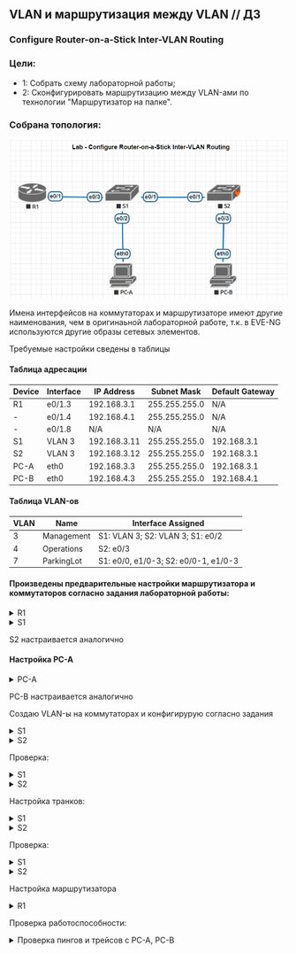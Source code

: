 ## VLAN и маршрутизация между VLAN // ДЗ 

### Configure Router-on-a-Stick Inter-VLAN Routing

### Цели:
- 1: Собрать схему лабораторной работы;
- 2: Сконфигурировать маршрутизацию между VLAN-ами по технологии "Маршрутизатор на палке".

### Собрана топология:
![img_1.jpg](Topology1.jpg)

Имена интерфейсов на коммутаторах и маршрутизаторе имеют другие наименования, чем в оригинаьной лабораторной работе, т.к. в EVE-NG используются другие образы сетевых элементов.

Требуемые настройки сведены в таблицы

#### Таблица адресации
Device|Interface|IP Address|Subnet Mask|Default Gateway
---|---|---|---|---
R1|e0/1.3|192.168.3.1|255.255.255.0|N/A
-|e0/1.4|192.168.4.1|255.255.255.0|N/A
-|e0/1.8|N/A|N/A|N/A
S1|VLAN 3|192.168.3.11|255.255.255.0|192.168.3.1
S2|VLAN 3|192.168.3.12|255.255.255.0|192.168.3.1
PC-A|eth0|192.168.3.3|255.255.255.0|192.168.3.1
PC-B|eth0|192.168.4.3|255.255.255.0|192.168.4.1

#### Таблица VLAN-ов
VLAN|Name|Interface Assigned
---|---|---
3|Management|S1: VLAN 3; S2: VLAN 3; S1: e0/2
4|Operations|S2: e0/3
7|ParkingLot|S1: e0/0, e1/0-3; S2: e0/0-1, e1/0-3

#### Произведены предварительные настройки маршрутизатора и коммутаторов согласно задания лабораторной работы:
<details>
<summary> R1 </summary>
 
 ``` 
Router>enable
Router#conf t
Enter configuration commands, one per line.  End with CNTL/Z.
Router(config)#hostname R1
R1(config)#no ip domain-lookup
R1(config)#
R1(config)#
R1(config)#no ip domain-lookup
R1(config)#
R1(config)#enable secret class
R1(config)#line console 0
R1(config-line)#password cisco
R1(config-line)#login
R1(config-line)#line vty 0 4
R1(config-line)#password cisco
R1(config-line)#login
R1(config-line)#service password-encryption
R1(config)#banner motb $ NE VLEZAY -- UB'YOT!!! $
 
 ```
</details>
<details>
<summary> S1 </summary>
 
 ``` 
switch#conf t
switch(config)#hostname S1
S1(config)#no ip domain-lookup
S1(config)#enable secret class
S1(config)#line console 0
S1(config-line)#password cisco
S1(config-line)#login
S1(config)#line vty 0 4
S1(config-line)#password cisco
S1(config-line)#login
S1(config)#service password-encryption
S1(config)#banner motd $ NE VLEZAY -- UB'YOT!!! $
 
 ```
</details>

S2 настраивается аналогично

#### Настройка PC-A
<details>
<summary> PC-A </summary>
 
 ```
VPCS> set pcname PC-A

PC-A> ip 192.168.3.3 255.255.255.0 192.168.3.1
Checking for duplicate address...
PC-A : 192.168.3.3 255.255.255.0 gateway 192.168.3.1

PC-A> sh ip

NAME        : PC-A[1]
IP/MASK     : 192.168.3.3/24
GATEWAY     : 192.168.3.1
DNS         :
MAC         : 00:50:79:66:68:04
LPORT       : 20000
RHOST:PORT  : 127.0.0.1:30000
MTU         : 1500

PC-A>
 
 ```
</details>

PC-B настраивается аналогично

Создаю VLAN-ы на коммутаторах и конфигирурую согласно задания

<details>
<summary> S1 </summary>
 
 ```
S1(config)#vlan 3
S1(config-vlan)#name Management
S1(config-vlan)#vlan 4
S1(config-vlan)#name Operations
S1(config-vlan)#vlan 7
S1(config-vlan)#name ParkingLot
S1(config-vlan)#vlan 8
S1(config-vlan)#name Native

S1(config)#int vlan 3
S1(config-if)#ip address 192.168.3.11 255.255.255.0
S1(config-if)#no shutdown
S1(config-if)#exit
S1(config)#ip default-gateway 192.168.3.1

S1(config)#int range e0/0 , e1/0 - 3
S1(config-if-range)#switchport mode access
S1(config-if-range)#switchport access vlan 7
S1(config-if-range)#shutdown

S1(config)#int e0/2
S1(config-if)#switchport mode access
S1(config-if)#switchport access vlan 3

 ```
</details>
<details>
<summary> S2 </summary>
 
 ```

S2(config)#vlan 3
S2(config-vlan)#name Management
S2(config-vlan)#vlan 4
S2(config-vlan)#name Operations
S2(config-vlan)#vlan 7
S2(config-vlan)#name ParkingLot
S2(config-vlan)#vlan 8
S2(config-vlan)#name Native

S2(config)#int vlan 3
S2(config-if)#ip address 192.168.3.12 255.255.255.0
S2(config-if)#no shutdown
S2(config-if)#exit
S2(config)#ip default-gateway 192.168.3.1


S2(config)#interface range e0/0 - 1, e1/0 - 3
S2(config-if-range)#switchport mode access
S2(config-if-range)#switchport access vlan 7
S2(config-if-range)#shutdown

S2(config)#interface e0/3
S2(config-if)#switchport mode access
S2(config-if)#switchport access vlan 4

 ```
</details>

Проверка:
<details>
<summary> S1 </summary>
 
 ```

S1#sh vlan br

VLAN Name                             Status    Ports
---- -------------------------------- --------- -------------------------------
1    default                          active    Et0/1, Et0/3
3    Management                       active    Et0/2
4    Operations                       active
7    ParkingLot                       active    Et0/0, Et1/0, Et1/1, Et1/2
                                                Et1/3
8    Native                           active
1002 fddi-default                     act/unsup
1003 token-ring-default               act/unsup
1004 fddinet-default                  act/unsup
1005 trnet-default                    act/unsup
S1#

 ```
</details>
<details>
<summary> S2 </summary>
 
 ```

S2#sh vlan br

VLAN Name                             Status    Ports
---- -------------------------------- --------- -------------------------------
1    default                          active
3    Management                       active
4    Operations                       active    Et0/3
7    ParkingLot                       active    Et0/0, Et0/1, Et0/2, Et1/0
                                                Et1/1, Et1/2, Et1/3
8    Native                           active
1002 fddi-default                     act/unsup
1003 token-ring-default               act/unsup
1004 fddinet-default                  act/unsup
1005 trnet-default                    act/unsup

 ```
</details>

Настройка транков:
<details>
<summary> S1 </summary>
 
 ```


S1(config)#int e0/1
S1(config-if)#switchport trunk encapsulation dot1q
S1(config-if)#switchport mode trunk
S1(config-if)#switchport trunk native vlan 8
S1(config-if)#switchport trunk allowed vlan 3,4,8

S1(config)#int e0/3
S1(config-if)#switchport trunk encapsulation dot1q
S1(config-if)#switchport mode trunk
S1(config-if)#switchport trunk native vlan 8
S1(config-if)#switchport trunk allowed vlan 3,4,8

 ```
</details>
<details>
<summary> S2 </summary>
 
 ```


S2(config)#int e0/1
S2(config-if)#switchport trunk encapsulation dot1q
S2(config-if)#switchport mode trunk
S2(config-if)#switchport trunk native vlan 8
S2(config-if)#switchport trunk allowed vlan 3,4,8

 ```
</details>

Проверка:
<details>
<summary> S1 </summary>
 
 ```
S1#sh int trunk

Port        Mode             Encapsulation  Status        Native vlan
Et0/1       on               802.1q         trunking      8
Et0/3       on               802.1q         trunking      8

Port        Vlans allowed on trunk
Et0/1       3-4,8
Et0/3       3-4,8

Port        Vlans allowed and active in management domain
Et0/1       3-4,8
Et0/3       3-4,8

Port        Vlans in spanning tree forwarding state and not pruned
Et0/1       3-4,8
Et0/3       3-4,8

 ```
</details>
<details>
<summary> S2 </summary>
 
 ```
S2#sh int trunk

Port        Mode             Encapsulation  Status        Native vlan
Et0/1       on               802.1q         trunking      8

Port        Vlans allowed on trunk
Et0/1       3-4,8

Port        Vlans allowed and active in management domain
Et0/1       3-4,8

Port        Vlans in spanning tree forwarding state and not pruned
Et0/1       3-4,8


 ```
</details>


Настройка маршрутизатора
<details>
<summary> R1 </summary>
 
 ```

R1(config)#int e0/1
R1(config-if)#no shutdown
R1(config-if)#exit

R1(config)#interface e0/1.3
R1(config-subif)#desc Management Network
R1(config-subif)#encapsulation dot1q 3
R1(config-subif)#ip address 192.168.3.1 255.255.255.0
R1(config-subif)#interface e0/1.4
R1(config-subif)#desc Operations Network
R1(config-subif)#encapsulation dot1q 4
R1(config-subif)#ip address 192.168.4.1 255.255.255.0
R1(config-subif)#interface e0/1.8
R1(config-subif)#desc Native VLAN
R1(config-subif)#encapsulation dot1q 8 native

R1#sh ip int brief
Interface                  IP-Address      OK? Method Status                Protocol
Ethernet0/0                unassigned      YES unset  administratively down down
Ethernet0/1                unassigned      YES unset  up                    up
Ethernet0/1.3              192.168.3.1     YES manual up                    up
Ethernet0/1.4              192.168.4.1     YES manual up                    up
Ethernet0/1.8              unassigned      YES unset  up                    up
Ethernet0/2                unassigned      YES unset  administratively down down
Ethernet0/3                unassigned      YES unset  administratively down down
Serial1/0                  unassigned      YES unset  administratively down down
Serial1/1                  unassigned      YES unset  administratively down down
Serial1/2                  unassigned      YES unset  administratively down down
Serial1/3                  unassigned      YES unset  administratively down down
 
 ```
</details>

Проверка работоспособности:
<details>
<summary> Проверка пингов и трейсов с PC-A, PC-B </summary>
 
 ```

PC-A> ping 192.168.3.1

192.168.3.1 icmp_seq=1 timeout
84 bytes from 192.168.3.1 icmp_seq=2 ttl=255 time=1.528 ms
84 bytes from 192.168.3.1 icmp_seq=3 ttl=255 time=1.903 ms
84 bytes from 192.168.3.1 icmp_seq=4 ttl=255 time=1.332 ms
84 bytes from 192.168.3.1 icmp_seq=5 ttl=255 time=1.071 ms


PC-A> ping 192.168.4.3

84 bytes from 192.168.4.3 icmp_seq=1 ttl=63 time=1.787 ms
84 bytes from 192.168.4.3 icmp_seq=2 ttl=63 time=2.482 ms
84 bytes from 192.168.4.3 icmp_seq=3 ttl=63 time=7.766 ms
84 bytes from 192.168.4.3 icmp_seq=4 ttl=63 time=1.931 ms
84 bytes from 192.168.4.3 icmp_seq=5 ttl=63 time=2.000 ms


PC-A> ping 192.168.3.12

84 bytes from 192.168.3.12 icmp_seq=1 ttl=255 time=1.317 ms
84 bytes from 192.168.3.12 icmp_seq=2 ttl=255 time=1.321 ms
84 bytes from 192.168.3.12 icmp_seq=3 ttl=255 time=0.820 ms
84 bytes from 192.168.3.12 icmp_seq=4 ttl=255 time=0.822 ms
84 bytes from 192.168.3.12 icmp_seq=5 ttl=255 time=0.944 ms

PC-B> ping 192.168.3.3

84 bytes from 192.168.3.3 icmp_seq=1 ttl=63 time=4.522 ms
84 bytes from 192.168.3.3 icmp_seq=2 ttl=63 time=3.024 ms
84 bytes from 192.168.3.3 icmp_seq=3 ttl=63 time=4.788 ms
84 bytes from 192.168.3.3 icmp_seq=4 ttl=63 time=4.159 ms
84 bytes from 192.168.3.3 icmp_seq=5 ttl=63 time=3.115 ms

PC-B> trace 192.168.3.3
trace to 192.168.3.3, 8 hops max, press Ctrl+C to stop
 1   192.168.4.1   4.457 ms  4.280 ms  3.585 ms
 2   *192.168.3.3   2.037 ms (ICMP type:3, code:3, Destination port unreachable)


 ```
</details>
